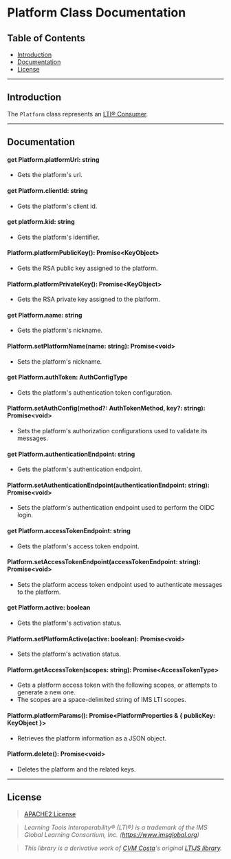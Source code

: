 # Platform Class Documentation

## Table of Contents

- [Introduction](#introduction)
- [Documentation](#documentation)
- [License](#license)

---

## Introduction

The ```Platform``` class represents an [LTI® Consumer](https://www.imsglobal.org/spec/lti/v1p3/#platforms-and-tools).

---

## Documentation

#### get Platform.platformUrl: string
* Gets the platform's url.

#### get Platform.clientId: string

* Gets the platform's client id.

#### get platform.kid: string

* Gets the platform's identifier.

#### Platform.platformPublicKey(): Promise\<KeyObject> 

* Gets the RSA public key assigned to the platform.

#### Platform.platformPrivateKey(): Promise\<KeyObject>

* Gets the RSA private key assigned to the platform.

#### get Platform.name: string

* Gets the platform's nickname.

#### Platform.setPlatformName(name: string): Promise\<void> 

* Sets the platform's nickname.

#### get Platform.authToken: AuthConfigType

* Gets the platform's authentication token configuration.

#### Platform.setAuthConfig(method?: AuthTokenMethod, key?: string): Promise\<void>

* Sets the platform's authorization configurations used to validate its messages.

#### get Platform.authenticationEndpoint: string

* Gets the platform's authentication endpoint.

#### Platform.setAuthenticationEndpoint(authenticationEndpoint: string): Promise\<void> 

* Sets the platform's authentication endpoint used to perform the OIDC login.

#### get Platform.accessTokenEndpoint: string

* Gets the platform's access token endpoint.

#### Platform.setAccessTokenEndpoint(accessTokenEndpoint: string): Promise\<void>

* Sets the platform access token endpoint used to authenticate messages to the platform.

#### get Platform.active: boolean

* Gets the platform's activation status.

#### Platform.setPlatformActive(active: boolean): Promise\<void> 

* Sets the platform's activation status.

#### Platform.getAccessToken(scopes: string): Promise\<AccessTokenType> 

* Gets a platform access token with the following scopes, or attempts to generate a new one.
* The scopes are a space-delimited string of IMS LTI scopes.

#### Platform.platformParams(): Promise\<PlatformProperties & { publicKey: KeyObject }> 

* Retrieves the platform information as a JSON object.

#### Platform.delete(): Promise\<void>

* Deletes the platform and the related keys.

---

## License

> [APACHE2 License](../LICENSE)

> *Learning Tools Interoperability® (LTI®) is a trademark of the IMS Global Learning Consortium, Inc. (https://www.imsglobal.org)*

> *This library is a derivative work of [CVM Costa](https://github.com/Cvmcosta)'s original [LTIJS library](https://github.com/Cvmcosta/ltijs).* 

